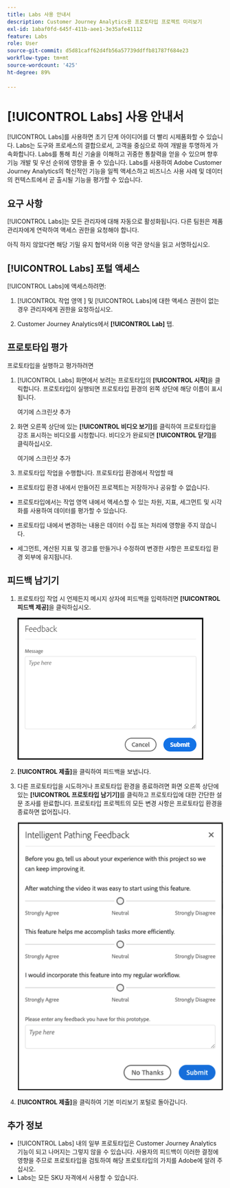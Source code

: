 ```yaml
---
title: Labs 사용 안내서
description: Customer Journey Analytics용 프로토타입 프로젝트 미리보기
exl-id: 1abaf0fd-645f-411b-aee1-3e35afe41112
feature: Labs
role: User
source-git-commit: d5d81caff62d4fb56a57739ddffb81787f684e23
workflow-type: tm+mt
source-wordcount: '425'
ht-degree: 89%

---
```


# [!UICONTROL Labs] 사용 안내서

[!UICONTROL Labs]를 사용하면 초기 단계 아이디어를 더 빨리 시제품화할 수 있습니다. Labs는 도구와 프로세스의 결합으로서, 고객을 중심으로 하여 개발을 투명하게 가속화합니다. Labs를 통해 최신 기술을 이해하고 귀중한 통찰력을 얻을 수 있으며 향후 기능 개발 및 우선 순위에 영향을 줄 수 있습니다. Labs를 사용하여 Adobe Customer Journey Analytics의 혁신적인 기능을 일찍 액세스하고 비즈니스 사용 사례 및 데이터의 컨텍스트에서 곧 출시될 기능을 평가할 수 있습니다.

## 요구 사항

[!UICONTROL Labs]는 모든 관리자에 대해 자동으로 활성화됩니다. 다른 팀원은 제품 관리자에게 연락하여 액세스 권한을 요청해야 합니다.

아직 하지 않았다면 해당 기밀 유지 협약서와 이용 약관 양식을 읽고 서명하십시오.

## [!UICONTROL Labs] 포털 액세스

[!UICONTROL Labs]에 액세스하려면:

1. [!UICONTROL 작업 영역 ] 및 [!UICONTROL Labs]에 대한 액세스 권한이 없는 경우 관리자에게 권한을 요청하십시오.

1. Customer Journey Analytics에서 **[!UICONTROL Lab]** 탭.

## 프로토타입 평가

프로토타입을 실행하고 평가하려면

1. [!UICONTROL Labs] 화면에서 보려는 프로토타입의 **[!UICONTROL 시작]**&#x200B;을 클릭합니다. 프로토타입이 실행되면 프로토타입 환경의 왼쪽 상단에 해당 이름이 표시됩니다.

   여기에 스크린샷 추가

1. 화면 오른쪽 상단에 있는 **[!UICONTROL 비디오 보기]**&#x200B;를 클릭하여 프로토타입을 강조 표시하는 비디오를 시청합니다. 비디오가 완료되면 **[!UICONTROL 닫기]**&#x200B;를 클릭하십시오.

   여기에 스크린샷 추가

1. 프로토타입 작업을 수행합니다. 프로토타입 환경에서 작업할 때

* 프로토타입 환경 내에서 만들어진 프로젝트는 저장하거나 공유할 수 없습니다.

* 프로토타입에서는 작업 영역 내에서 액세스할 수 있는 차원, 지표, 세그먼트 및 시각화를 사용하여 데이터를 평가할 수 있습니다.

* 프로토타입 내에서 변경하는 내용은 데이터 수집 또는 처리에 영향을 주지 않습니다.

* 세그먼트, 계산된 지표 및 경고를 만들거나 수정하여 변경한 사항은 프로토타입 환경 외부에 유지됩니다.

## 피드백 남기기

1. 프로토타입 작업 시 언제든지 메시지 상자에 피드백을 입력하려면 **[!UICONTROL 피드백 제공]**&#x200B;을 클릭하십시오.

   ![피드백 창](assets/give_feedback.png)

1. **[!UICONTROL 제출]**&#x200B;을 클릭하여 피드백을 보냅니다.

1. 다른 프로토타입을 시도하거나 프로토타입 환경을 종료하려면 화면 오른쪽 상단에 있는 **[!UICONTROL 프로토타입 남기기]**&#x200B;를 클릭하고 프로토타입에 대한 간단한 설문 조사를 완료합니다. 프로토타입 프로젝트의 모든 변경 사항은 프로토타입 환경을 종료하면 없어집니다.

   ![지능형 경로 지정 피드백 창](assets/short-survey.png)

1. **[!UICONTROL 제출]**&#x200B;을 클릭하여 기본 미리보기 포털로 돌아갑니다.

## 추가 정보

* [!UICONTROL Labs] 내의 일부 프로토타입은 Customer Journey Analytics 기능이 되고 나머지는 그렇지 않을 수 있습니다. 사용자의 피드백이 이러한 결정에 영향을 주므로 프로토타입을 검토하여 해당 프로토타입의 가치를 Adobe에 알려 주십시오.
* Labs는 모든 SKU 자격에서 사용할 수 있습니다.
